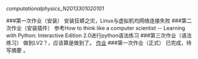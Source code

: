 _computationalphysics_N2013301020101_


###第一次作业（安装）
安装狂蟒之灾，Linux与虚拟机均网络连接失败
###第二次作业（安装插件）
参考How to think like a computer scientist -- Learning with Python: Interactive Edition 2.0进行python语法练习
###第三次作业（语法练习）
做到LV2？，应该算是做到了。
  [作业](https://github.com/whuerZS/computationalphysics_N2013301020101/blob/master/EX1%20LV1-lv2.py) 
###第一次作业（正式）
已完成，待写摘要  。

